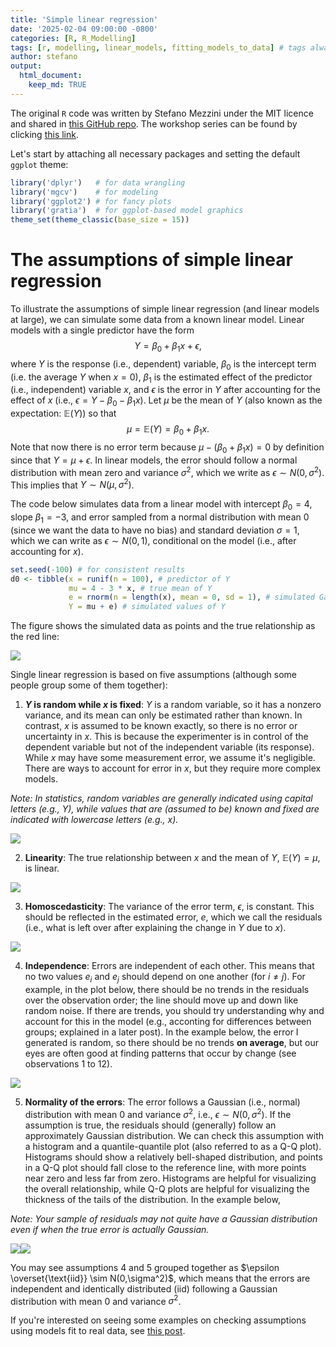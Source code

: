 ```yaml
---
title: 'Simple linear regression'
date: '2025-02-04 09:00:00 -0800'
categories: [R, R_Modelling]
tags: [r, modelling, linear_models, fitting_models_to_data] # tags always lowercase
author: stefano
output: 
  html_document:
    keep_md: TRUE
---
```




The original `R` code was written by Stefano Mezzini under the MIT licence and shared in [this GitHub repo](https://github.com/csc-ubc-okanagan/ubco-csc-modeling-workshop/tree/main). The workshop series can be found by clicking [this link](https://events.ok.ubc.ca/series/fitting-models-to-data-not-data-to-models-workshop-series/).

Let's start by attaching all necessary packages and setting the default `ggplot` theme:


``` r
library('dplyr')   # for data wrangling
library('mgcv')    # for modeling
library('ggplot2') # for fancy plots
library('gratia')  # for ggplot-based model graphics
theme_set(theme_classic(base_size = 15))
```

# The assumptions of simple linear regression

To illustrate the assumptions of simple linear regression (and linear models at large), we can simulate some data from a known linear model. Linear models with a single predictor have the form $$Y = \beta_0 + \beta_1 x + \epsilon,$$ where $Y$ is the response (i.e., dependent) variable, $\beta_0$ is the intercept term (i.e. the average $Y$ when $x = 0$), $\beta_1$ is the estimated effect of the predictor (i.e., independent) variable $x$, and $\epsilon$ is the error in $Y$ after accounting for the effect of $x$ (i.e., $\epsilon = Y - \beta_0 - \beta_1 x$). Let $\mu$ be the mean of $Y$ (also known as the expectation: $\mathbb E(Y)$) so that $$\mu = \mathbb E(Y) = \beta_0 + \beta_1 x.$$ Note that now there is no error term because $\mu - (\beta_0 + \beta_1 x) = 0$ by definition since that $Y = \mu + \epsilon$. In linear models, the error should follow a normal distribution with mean zero and variance $\sigma^2$, which we write as $\epsilon \sim N(0, \sigma^2)$. This implies that $Y \sim N(\mu, \sigma^2)$.

The code below simulates data from a linear model with intercept $\beta_0 = 4$, slope $\beta_1 = -3$, and error sampled from a normal distribution with mean 0 (since we want the data to have no bias) and standard deviation $\sigma = 1$, which we can write as $\epsilon \sim N(0, 1)$, conditional on the model (i.e., after accounting for $x$).


``` r
set.seed(-100) # for consistent results
d0 <- tibble(x = runif(n = 100), # predictor of Y
             mu = 4 - 3 * x, # true mean of Y
             e = rnorm(n = length(x), mean = 0, sd = 1), # simulated Gaussian error
             Y = mu + e) # simulated values of Y
```

The figure shows the simulated data as points and the true relationship as the red line:

![](/figures/2025-02-04-simple-linear-regression/figure-html/unnamed-chunk-4-1.png)<!-- -->

Single linear regression is based on five assumptions (although some people group some of them together):

1. **$Y$ is random while $x$ is fixed**: $Y$ is a random variable, so it has a nonzero variance, and its mean can only be estimated rather than known. In contrast, $x$ is assumed to be known exactly, so there is no error or uncertainty in $x$. This is because the experimenter is in control of the dependent variable but not of the independent variable (its response). While $x$ may have some measurement error, we assume it's negligible. There are ways to account for error in $x$, but they require more complex models.

*Note: In statistics, random variables are generally indicated using capital letters (e.g., $Y$), while values that are (assumed to be) known and fixed are indicated with lowercase letters (e.g., $x$).*

![](/figures/2025-02-04-simple-linear-regression/figure-html/unnamed-chunk-5-1.png)<!-- -->

2. **Linearity**: The true relationship between $x$ and the mean of $Y$, $\mathbb E(Y) = \mu,$ is linear.

![](/figures/2025-02-04-simple-linear-regression/figure-html/unnamed-chunk-6-1.png)<!-- -->

3. **Homoscedasticity**: The variance of the error term, $\epsilon$, is constant. This should be reflected in the estimated error, $e$, which we call the residuals (i.e., what is left over after explaining the change in $Y$ due to $x$).

![](/figures/2025-02-04-simple-linear-regression/figure-html/unnamed-chunk-7-1.png)<!-- -->

4. **Independence**: Errors are independent of each other. This means that no two values $e_i$ and $e_j$ should depend on one another (for $i \ne j$). For example, in the plot below, there should be no trends in the residuals over the observation order; the line should move up and down like random noise. If there are trends, you should try understanding why and account for this in the model (e.g., acconting for differences between groups; explained in a later post). In the example below, the error I generated is random, so there should be no trends **on average**, but our eyes are often good at finding patterns that occur by change (see observations 1 to 12).

![](/figures/2025-02-04-simple-linear-regression/figure-html/unnamed-chunk-8-1.png)<!-- -->

5. **Normality of the errors**: The error follows a Gaussian (i.e., normal) distribution with mean 0 and variance $\sigma^2$, i.e., $\epsilon \sim N(0, \sigma^2)$. If the assumption is true, the residuals should (generally) follow an approximately Gaussian distribution. We can check this assumption with a histogram and a quantile-quantile plot (also referred to as a Q-Q plot). Histograms should show a relatively bell-shaped distribution, and points in a Q-Q plot should fall close to the reference line, with more points near zero and less far from zero. Histograms are helpful for visualizing the overall relationship, while Q-Q plots are helpful for visualizing the thickness of the tails of the distribution. In the example below, 

*Note: Your sample of residuals may not quite have a Gaussian distribution even if when the true error is actually Gaussian.*

![](/figures/2025-02-04-simple-linear-regression/figure-html/unnamed-chunk-9-1.png)<!-- -->![](/figures/2025-02-04-simple-linear-regression/figure-html/unnamed-chunk-9-2.png)<!-- -->

You may see assumptions 4 and 5 grouped together as $\epsilon \overset{\text{iid}} \sim N(0,\sigma^2)$, which means that the errors are independent and identically distributed (iid) following a Gaussian distribution with mean 0 and variance $\sigma^2$.

If you're interested on seeing some examples on checking assumptions using models fit to real data, see [this post](missing).
